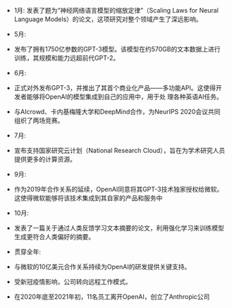 - 1月: 发表了题为“神经网络语言模型的缩放定律”（Scaling Laws for Neural Language
  Models）的论文，这项研究对整个领域产生了深远影响。

- 5月:

- 发布了拥有1750亿参数的GPT-3模型。该模型在约570GB的文本数据上进行训练，其规模和能力远超前代GPT-2。

- 6月:

- 正式对外发布GPT-3，并推出了其首个商业化产品——多功能API。这使得开发者能够将OpenAI的模型集成到自己的应用中，用于处
  理各种英语AI任务。
- 与AIcrowd、卡内基梅隆大学和DeepMind合作，为NeurIPS 2020会议共同组织了两场竞赛。

- 7月:

- 宣布支持国家研究云计划（National Research Cloud），旨在为学术研究人员提供更多的计算资源。

- 9月:

- 作为2019年合作关系的延续，OpenAI同意将其GPT-3技术独家授权给微软。这使得微软能够将该技术集成到其自家的产品和服务中

- 10月:

- 发表了一篇关于通过人类反馈学习文本摘要的论文，利用强化学习来训练模型生成更符合人类偏好的摘要。

- 贯穿全年:
- 与微软的10亿美元合作关系持续为OpenAI的研发提供关键支持。
- 受新冠疫情影响，公司转向远程工作模式。
- 在2020年底至2021年初，11名员工离开OpenAI，创立了Anthropic公司

